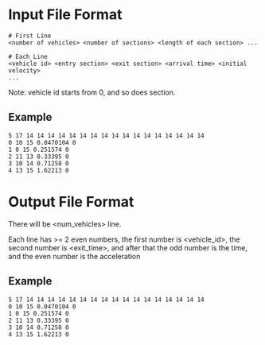# Input File Format
```
# First Line
<number of vehicles> <number of sections> <length of each section> ...

# Each Line
<vehicle id> <entry section> <exit section> <arrival time> <initial velocity>
...
```
Note: vehicle id starts from 0, and so does section.

## Example
```
5 17 14 14 14 14 14 14 14 14 14 14 14 14 14 14 14 14 14
0 10 15 0.0470104 0
1 0 15 0.251574 0
2 11 13 0.33395 0
3 10 14 0.71258 0
4 13 15 1.62213 0
```

# Output File Format

There will be <num_vehicles> line.

Each line has >= 2 even numbers, the first number is <vehicle_id>, the second number is <exit_time>, 
and after that the odd number is the time, and the even number is the acceleration

## Example
```
5 17 14 14 14 14 14 14 14 14 14 14 14 14 14 14 14 14 14
0 10 15 0.0470104 0
1 0 15 0.251574 0
2 11 13 0.33395 0
3 10 14 0.71258 0
4 13 15 1.62213 0
```